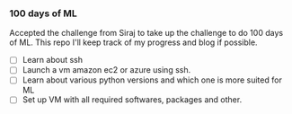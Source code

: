 ### 100 days of ML

Accepted the challenge from Siraj to take up the challenge to do 100 days of ML. This repo I'll keep track of my progress and blog if possible.

- [ ] Learn about ssh
- [ ] Launch a vm amazon ec2 or azure using ssh.
- [ ] Learn about various python versions and which one is more suited for ML
- [ ] Set up VM with all required softwares, packages and other.
